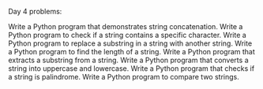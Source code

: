 Day 4 problems:

Write a Python program that demonstrates string concatenation.
Write a Python program to check if a string contains a specific character.
Write a Python program to replace a substring in a string with another string.
Write a Python program to find the length of a string.
Write a Python program that extracts a substring from a string.
Write a Python program that converts a string into uppercase and lowercase.
Write a Python program that checks if a string is palindrome.
Write a Python program to compare two strings.
